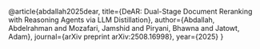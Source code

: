@article{abdallah2025dear,
  title={DeAR: Dual-Stage Document Reranking with Reasoning Agents via LLM Distillation},
  author={Abdallah, Abdelrahman and Mozafari, Jamshid and Piryani, Bhawna and Jatowt, Adam},
  journal={arXiv preprint arXiv:2508.16998},
  year={2025}
}
